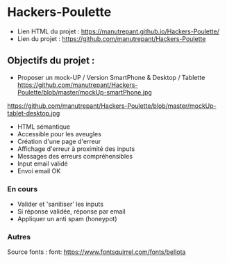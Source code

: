 # Hackers-Poulette
* Lien HTML du projet : https://manutrepant.github.io/Hackers-Poulette/
* Lien du projet : https://github.com/manutrepant/Hackers-Poulette

## Objectifs du projet :
* Proposer un mock-UP / Version SmartPhone & Desktop / Tablette
https://github.com/manutrepant/Hackers-Poulette/blob/master/mockUp-smartPhone.jpg

https://github.com/manutrepant/Hackers-Poulette/blob/master/mockUp-tablet-desktop.jpg

* HTML sémantique
* Accessible pour les aveugles
* Création d'une page d'erreur
* Affichage d'erreur à proximité des inputs
* Messages des erreurs compréhensibles
* Input email validé
* Envoi email OK

### En cours
* Valider et 'sanitiser' les inputs
* Si réponse validée, réponse par email
* Appliquer un anti spam (honeypot)

### Autres
Source fonts : font: https://www.fontsquirrel.com/fonts/bellota
